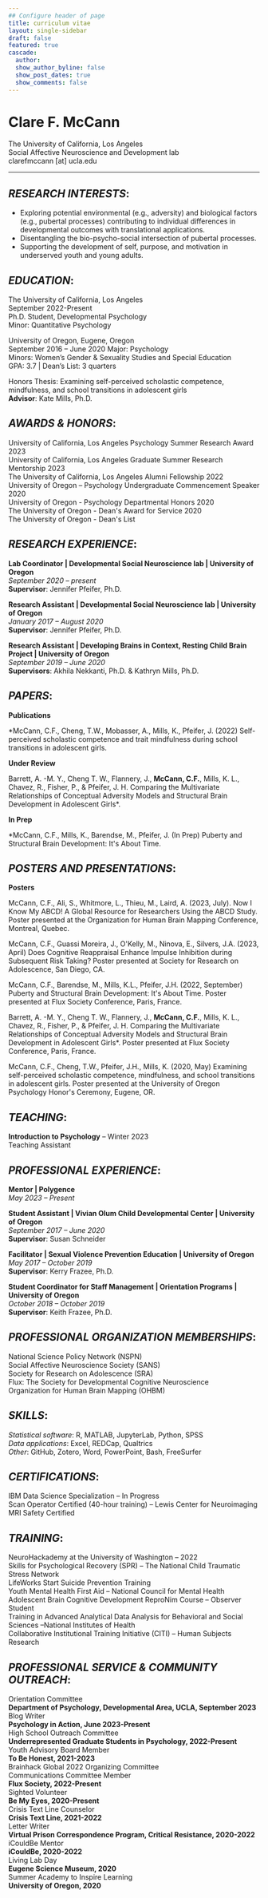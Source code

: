 ```yaml
---
## Configure header of page
title: curriculum vitae
layout: single-sidebar
draft: false
featured: true
cascade:
  author:
  show_author_byline: false
  show_post_dates: true
  show_comments: false
---
```


# Clare F. McCann

The University of California, Los Angeles</br>
Social Affective Neuroscience and Development lab</br>
clarefmccann [at] ucla.edu

---------
## **_RESEARCH INTERESTS_**:
* Exploring potential environmental (e.g., adversity) and biological factors (e.g., pubertal processes) contributing to individual differences in developmental outcomes with translational applications.
* Disentangling the bio-psycho-social intersection of pubertal processes.
* Supporting the development of self, purpose, and motivation in underserved youth and young adults.

## **_EDUCATION_**:
The University of California, Los Angeles</br>
September 2022-Present</br>
Ph.D. Student, Developmental Psychology</br>
Minor: Quantitative Psychology</br>

University of Oregon, Eugene, Oregon</br>
September 2016 – June 2020 Major: Psychology</br>
Minors: Women’s Gender & Sexuality Studies and Special Education</br>
GPA: 3.7 | Dean’s List: 3 quarters</br>

Honors Thesis: Examining self-perceived scholastic competence, mindfulness, and school transitions in adolescent girls</br>
**Advisor**: Kate Mills, Ph.D.</br>

## **_AWARDS & HONORS_**:

University of California, Los Angeles Psychology Summer Research Award 2023</br>
University of California, Los Angeles Graduate Summer Research Mentorship 2023</br>
The University of California, Los Angeles Alumni Fellowship 2022</br>
University of Oregon – Psychology Undergraduate Commencement Speaker 2020</br>
University of Oregon - Psychology Departmental Honors 2020</br>
The University of Oregon - Dean's Award for Service 2020</br>
The University of Oregon - Dean's List</br>

## **_RESEARCH EXPERIENCE_**:

**Lab Coordinator | Developmental Social Neuroscience lab | University of Oregon**</br>
*September 2020 – present*</br>
**Supervisor**: Jennifer Pfeifer, Ph.D.

**Research Assistant | Developmental Social Neuroscience lab | University of Oregon**</br>
*January 2017 – August 2020*</br>
**Supervisor**: Jennifer Pfeifer, Ph.D.

**Research Assistant | Developing Brains in Context, Resting Child Brain Project | University of Oregon**</br>
*September 2019 – June 2020*</br>
**Supervisors**: Akhila Nekkanti, Ph.D. & Kathryn Mills, Ph.D.</br>

## **_PAPERS_**:

**Publications**

*McCann, C.F., Cheng, T.W., Mobasser, A., Mills, K., Pfeifer, J. (2022) Self-perceived scholastic competence and trait mindfulness during school transitions in adolescent girls.

**Under Review**

Barrett, A. -M. Y., Cheng T. W., Flannery, J., **McCann, C.F.**, Mills, K. L., Chavez, R., Fisher, P., & Pfeifer,
J. H. Comparing the Multivariate Relationships of Conceptual Adversity Models and
Structural Brain Development in Adolescent Girls*.

**In Prep**

*McCann, C.F., Mills, K., Barendse, M., Pfeifer, J. (In Prep) Puberty and Structural Brain Development: It's About Time.

## **_POSTERS AND PRESENTATIONS_**:

**Posters**

McCann, C.F., Ali, S., Whitmore, L., Thieu, M., Laird, A. (2023, July). Now I Know My ABCD! A Global Resource for Researchers Using the ABCD Study. Poster presented at the Organization for Human Brain Mapping Conference, Montreal, Quebec.

McCann, C.F., Guassi Moreira, J., O'Kelly, M., Ninova, E., Silvers, J.A. (2023, April) Does Cognitive Reappraisal Enhance Impulse Inhibition during Subsequent Risk Taking? Poster presented at Society for Research on Adolescence, San Diego, CA.

McCann, C.F., Barendse, M., Mills, K.L., Pfeifer, J.H. (2022, September) Puberty and Structural Brain Development: It's About Time. Poster presented at Flux Society Conference, Paris, France.

Barrett, A. -M. Y., Cheng T. W., Flannery, J., **McCann, C.F.**, Mills, K. L., Chavez, R., Fisher, P., & Pfeifer,
J. H. Comparing the Multivariate Relationships of Conceptual Adversity Models and
Structural Brain Development in Adolescent Girls*. Poster presented at Flux Society Conference, Paris, France.

McCann, C.F., Cheng, T.W., Pfeifer, J.H., Mills, K. (2020, May) Examining self-perceived scholastic competence, mindfulness, and school transitions in adolescent girls. Poster presented at the University of Oregon Psychology Honor's Ceremony, Eugene, OR.

## **_TEACHING_**:
**Introduction to Psychology** – Winter 2023 </br>
Teaching Assistant

## **_PROFESSIONAL EXPERIENCE_**:

**Mentor | Polygence**</br> 
*May 2023 –  Present*</br> 

**Student Assistant | Vivian Olum Child Developmental Center | University of Oregon**</br>
*September 2017 – June 2020*</br>
**Supervisor**: Susan Schneider</br>

**Facilitator | Sexual Violence Prevention Education | University of Oregon**</br>
*May 2017 – October 2019*</br>
**Supervisor**: Kerry Frazee, Ph.D.</br>

**Student Coordinator for Staff Management | Orientation Programs | University of Oregon**</br>
*October 2018 – October 2019*</br>
**Supervisor**: Keith Frazee, Ph.D.</br>

## **_PROFESSIONAL ORGANIZATION MEMBERSHIPS_**:

National Science Policy Network (NSPN) </br>
Social Affective Neuroscience Society (SANS)</br>
Society for Research on Adolescence (SRA)</br>
Flux: The Society for Developmental Cognitive Neuroscience</br>
Organization for Human Brain Mapping (OHBM)</br>

## **_SKILLS_**:

*Statistical software*: R, MATLAB, JupyterLab, Python, SPSS</br>
*Data applications*: Excel, REDCap, Qualtrics</br>
*Other*: GitHub, Zotero, Word, PowerPoint, Bash, FreeSurfer</br>

## **_CERTIFICATIONS_**:

IBM Data Science Specialization – In Progress</br>
Scan Operator Certified (40-hour training) – Lewis Center for Neuroimaging</br>
MRI Safety Certified </br>

## **_TRAINING_**:

NeuroHackademy at the University of Washington – 2022</br>
Skills for Psychological Recovery (SPR) – The National Child Traumatic Stress Network</br>
LifeWorks Start Suicide Prevention Training</br>
Youth Mental Health First Aid – National Council for Mental Health</br>
Adolescent Brain Cognitive Development ReproNim Course – Observer Student</br>
Training in Advanced Analytical Data Analysis for Behavioral and Social Sciences
–National Institutes of Health</br>
Collaborative Institutional Training Initiative (CITI) – Human Subjects Research</br>

## **_PROFESSIONAL SERVICE & COMMUNITY OUTREACH_**:

Orientation Committee</br>
**Department of Psychology, Developmental Area, UCLA, September 2023**</br> 
Blog Writer</br> 
**Psychology in Action, June 2023-Present**</br> 
High School Outreach Committee</br>
**Underrepresented Graduate Students in Psychology, 2022-Present**</br>
Youth Advisory Board Member</br>
**To Be Honest, 2021-2023**</br>
Brainhack Global 2022 Organizing Committee</br>
Communications Committee Member</br>
**Flux Society, 2022-Present**</br>
Sighted Volunteer </br>
**Be My Eyes, 2020-Present**</br>
Crisis Text Line Counselor</br>
**Crisis Text Line, 2021-2022**</br>
Letter Writer</br>
**Virtual Prison Correspondence Program, Critical Resistance, 2020-2022**</br>
iCouldBe Mentor</br>
**iCouldBe, 2020-2022**</br>
Living Lab Day</br>
**Eugene Science Museum, 2020**</br>
Summer Academy to Inspire Learning</br>
**University of Oregon, 2020**

